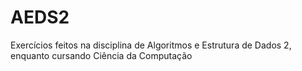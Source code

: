 # AEDS2
Exercícios feitos na disciplina de Algoritmos e Estrutura de Dados 2, enquanto cursando Ciência da Computação
